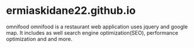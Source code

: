 # ermiaskidane22.github.io
omnifood
omnifood is a restaurant web application uses jquery and google map. It includes as well search engine optimization(SEO),
performance optimization and and more.

